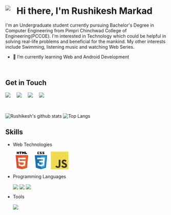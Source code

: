 # Hi there, I'm Rushikesh Markad <img align="left" width="35px" src="https://camo.githubusercontent.com/e8e7b06ecf583bc040eb60e44eb5b8e0ecc5421320a92929ce21522dbc34c891/68747470733a2f2f6d656469612e67697068792e636f6d2f6d656469612f6876524a434c467a6361737252346961377a2f67697068792e676966"/>

I'm an Undergraduate student currently pursuing Bachelor's Degree in Computer Engineering from Pimpri Chinchwad College of Engineering(PCCOE). I'm interested in Technology which could be helpful in solving real-life problems and beneficial for the mankind. My other interests include Swimming, listening music and watching Web Series.
 
-   🌱 I’m currently learning Web and Android Development 

<br/>

## Get in Touch

[<img align="left" width="35px" src="https://cdn.jsdelivr.net/npm/simple-icons@v4/icons/linkedin.svg"/>][linkedin]
[<img align="left" width="35px" src="https://cdn.jsdelivr.net/npm/simple-icons@v4/icons/gmail.svg"/>](mailto:rushikeshmarkad0@gmail.com)
[<img align="left" width="35px" src="https://cdn.jsdelivr.net/npm/simple-icons@v4/icons/github.svg"/>][github]
[<img align="left" width="35px" src="https://cdn.jsdelivr.net/npm/simple-icons@v4/icons/instagram.svg"/>][instagram]
<br/>
<br/>
<br/>

![Rushikesh's github stats](https://github-readme-stats.vercel.app/api?username=RushikeshMarkad16&show_icons=true&theme=tokyonight)
![Top Langs](https://github-readme-stats.vercel.app/api/top-langs/?username=RushikeshMarkad16&layout=compact&theme=tokyonight)

## Skills

-   Web Technologies
    <!-- html -->

    <img align="center" width="55px" src="https://raw.githubusercontent.com/github/explore/80688e429a7d4ef2fca1e82350fe8e3517d3494d/topics/html/html.png"/>
    <!-- css -->

    <img align="center" width="55px" src="https://raw.githubusercontent.com/github/explore/80688e429a7d4ef2fca1e82350fe8e3517d3494d/topics/css/css.png"/>
    <!-- javascript -->

    <img align="center" width="55px" src="https://raw.githubusercontent.com/github/explore/80688e429a7d4ef2fca1e82350fe8e3517d3494d/topics/javascript/javascript.png"/>
    

-   Programming Languages
    <!-- c -->

    <img align="center" width="55px" src="https://camo.githubusercontent.com/a6cdfd6d3ef1ce216eca4afa206d6a9567ae724ae27751a79beceb223fa5c9ae/68747470733a2f2f696d672e69636f6e73382e636f6d2f636f6c6f722f36352f3030303030302f632d70726f6772616d6d696e672e706e67"/>
    <!-- c++ -->

    <img align="center" width="55px" src="https://camo.githubusercontent.com/1d0db2e60654b303a839322fa43becfb8e7f15c689aa772509d9a4e024ab547b/68747470733a2f2f696d672e69636f6e73382e636f6d2f636f6c6f722f36352f3030303030302f632d706c75732d706c75732d6c6f676f2e706e67"/>
    <!-- python -->

    <img align="center" width="55px" src="https://camo.githubusercontent.com/0eda27ee2de8b8c942807220a64c665f7044f88f552f9f844079678d1b3db68d/68747470733a2f2f696d672e69636f6e73382e636f6d2f636f6c6f722f36352f3030303030302f707974686f6e2e706e67"/>

-   Tools
    <!-- github -->
    <img align="center" width="55px" src="https://camo.githubusercontent.com/09ec1c12aff93964dc91ad7753fe5bad3381ccc0f9ab1ff0038618c978ab2a9e/68747470733a2f2f696d672e69636f6e73382e636f6d2f77696e646f77732f36352f3030303030302f6769746875622e706e67"/>
   

[linkedin]: https://www.linkedin.com/in/rushikesh-markad-a98204191/
[github]: https://github.com/RushikeshMarkad16
[instagram]: stagram.com/rushi.markad16/
